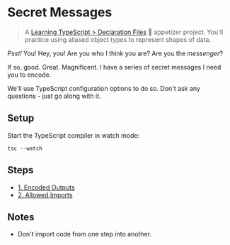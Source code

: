 # Secret Messages

> A [Learning TypeScript > Declaration Files](https://learning-typescript.com/declaration-files) 🥗 appetizer project.
> You'll practice using aliased object types to represent shapes of data.

_Psst!_
You!
Hey, you!
Are you who I think you are?
Are you the _messenger_?

If so, good.
Great.
Magnificent.
I have a series of secret messages I need you to encode.

We'll use TypeScript configuration options to do so.
Don't ask any questions - just go along with it.

## Setup

Start the TypeScript compiler in watch mode:

```shell
tsc --watch
```

## Steps

- [1. Encoded Outputs](./01-encoded-outputs)
- [2. Allowed Imports](./02-allowed-imports)

## Notes

- Don't import code from one step into another.
